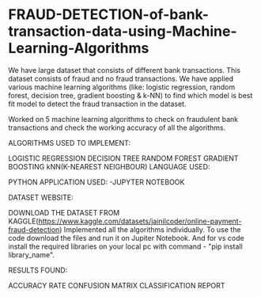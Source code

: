 # FRAUD-DETECTION-of-bank-transaction-data-using-Machine-Learning-Algorithms
We have large dataset that consists of different bank transactions. This dataset consists of fraud and no fraud transactions. We have applied various machine learning algorithms (like: logistic regression, random forest, decision tree, gradient boosting &amp; k-NN) to find which model is best fit model to detect the fraud transaction in the dataset.

Worked on 5 machine learning algorithms to check on fraudulent bank transactions and check the working accuracy of all the algorithms.

ALGORITHMS USED TO IMPLEMENT:

LOGISTIC REGRESSION
DECISION TREE
RANDOM FOREST
GRADIENT BOOSTING
kNN(K-NEAREST NEIGHBOUR)
LANGUAGE USED:

PYTHON
APPLICATION USED: -JUPYTER NOTEBOOK

DATASET WEBSITE:

DOWNLOAD THE DATASET FROM KAGGLE(https://www.kaggle.com/datasets/jainilcoder/online-payment-fraud-detection)
Implemented all the algorithms individually. To use the code download the files and run it on Jupiter Notebook. And for vs code install the required libraries on your local pc with command - "pip install library_name".

RESULTS FOUND:

ACCURACY RATE
CONFUSION MATRIX
CLASSIFICATION REPORT
